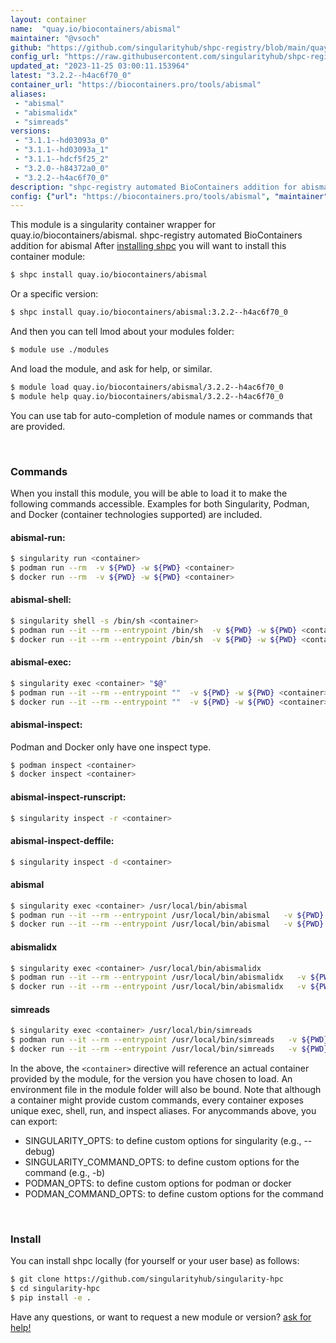 ```yaml
---
layout: container
name:  "quay.io/biocontainers/abismal"
maintainer: "@vsoch"
github: "https://github.com/singularityhub/shpc-registry/blob/main/quay.io/biocontainers/abismal/container.yaml"
config_url: "https://raw.githubusercontent.com/singularityhub/shpc-registry/main/quay.io/biocontainers/abismal/container.yaml"
updated_at: "2023-11-25 03:00:11.153964"
latest: "3.2.2--h4ac6f70_0"
container_url: "https://biocontainers.pro/tools/abismal"
aliases:
 - "abismal"
 - "abismalidx"
 - "simreads"
versions:
 - "3.1.1--hd03093a_0"
 - "3.1.1--hd03093a_1"
 - "3.1.1--hdcf5f25_2"
 - "3.2.0--h84372a0_0"
 - "3.2.2--h4ac6f70_0"
description: "shpc-registry automated BioContainers addition for abismal"
config: {"url": "https://biocontainers.pro/tools/abismal", "maintainer": "@vsoch", "description": "shpc-registry automated BioContainers addition for abismal", "latest": {"3.2.2--h4ac6f70_0": "sha256:d4b723e00324c8551c6ac7278246b26d4f76ab4de27eb488fbe14f71b59b85bf"}, "tags": {"3.1.1--hd03093a_0": "sha256:ba2852ae4d7adc88ca99f8d25ab7df9a74bf397138867dfd88ecd6130ab5998d", "3.1.1--hd03093a_1": "sha256:787094fb7bee8f4f5ce8965231db57cfb680a47953d2eb9d9d9df594534f8c4c", "3.1.1--hdcf5f25_2": "sha256:97a6c8f0d592af3fc210b272ade3aa3f3502eff656a8acc5c077e8c513dbbfdf", "3.2.0--h84372a0_0": "sha256:a5df40f609b2b436aa3fd43d1e8c190724305afca18e2fd675e7643c54fdf7d1", "3.2.2--h4ac6f70_0": "sha256:d4b723e00324c8551c6ac7278246b26d4f76ab4de27eb488fbe14f71b59b85bf"}, "docker": "quay.io/biocontainers/abismal", "aliases": {"abismal": "/usr/local/bin/abismal", "abismalidx": "/usr/local/bin/abismalidx", "simreads": "/usr/local/bin/simreads"}}
---
```


This module is a singularity container wrapper for quay.io/biocontainers/abismal.
shpc-registry automated BioContainers addition for abismal
After [installing shpc](#install) you will want to install this container module:


```bash
$ shpc install quay.io/biocontainers/abismal
```

Or a specific version:

```bash
$ shpc install quay.io/biocontainers/abismal:3.2.2--h4ac6f70_0
```

And then you can tell lmod about your modules folder:

```bash
$ module use ./modules
```

And load the module, and ask for help, or similar.

```bash
$ module load quay.io/biocontainers/abismal/3.2.2--h4ac6f70_0
$ module help quay.io/biocontainers/abismal/3.2.2--h4ac6f70_0
```

You can use tab for auto-completion of module names or commands that are provided.

<br>

### Commands

When you install this module, you will be able to load it to make the following commands accessible.
Examples for both Singularity, Podman, and Docker (container technologies supported) are included.

#### abismal-run:

```bash
$ singularity run <container>
$ podman run --rm  -v ${PWD} -w ${PWD} <container>
$ docker run --rm  -v ${PWD} -w ${PWD} <container>
```

#### abismal-shell:

```bash
$ singularity shell -s /bin/sh <container>
$ podman run --it --rm --entrypoint /bin/sh  -v ${PWD} -w ${PWD} <container>
$ docker run --it --rm --entrypoint /bin/sh  -v ${PWD} -w ${PWD} <container>
```

#### abismal-exec:

```bash
$ singularity exec <container> "$@"
$ podman run --it --rm --entrypoint ""  -v ${PWD} -w ${PWD} <container> "$@"
$ docker run --it --rm --entrypoint ""  -v ${PWD} -w ${PWD} <container> "$@"
```

#### abismal-inspect:

Podman and Docker only have one inspect type.

```bash
$ podman inspect <container>
$ docker inspect <container>
```

#### abismal-inspect-runscript:

```bash
$ singularity inspect -r <container>
```

#### abismal-inspect-deffile:

```bash
$ singularity inspect -d <container>
```


#### abismal

```bash
$ singularity exec <container> /usr/local/bin/abismal
$ podman run --it --rm --entrypoint /usr/local/bin/abismal   -v ${PWD} -w ${PWD} <container> -c " $@"
$ docker run --it --rm --entrypoint /usr/local/bin/abismal   -v ${PWD} -w ${PWD} <container> -c " $@"
```


#### abismalidx

```bash
$ singularity exec <container> /usr/local/bin/abismalidx
$ podman run --it --rm --entrypoint /usr/local/bin/abismalidx   -v ${PWD} -w ${PWD} <container> -c " $@"
$ docker run --it --rm --entrypoint /usr/local/bin/abismalidx   -v ${PWD} -w ${PWD} <container> -c " $@"
```


#### simreads

```bash
$ singularity exec <container> /usr/local/bin/simreads
$ podman run --it --rm --entrypoint /usr/local/bin/simreads   -v ${PWD} -w ${PWD} <container> -c " $@"
$ docker run --it --rm --entrypoint /usr/local/bin/simreads   -v ${PWD} -w ${PWD} <container> -c " $@"
```



In the above, the `<container>` directive will reference an actual container provided
by the module, for the version you have chosen to load. An environment file in the
module folder will also be bound. Note that although a container
might provide custom commands, every container exposes unique exec, shell, run, and
inspect aliases. For anycommands above, you can export:

 - SINGULARITY_OPTS: to define custom options for singularity (e.g., --debug)
 - SINGULARITY_COMMAND_OPTS: to define custom options for the command (e.g., -b)
 - PODMAN_OPTS: to define custom options for podman or docker
 - PODMAN_COMMAND_OPTS: to define custom options for the command

<br>

### Install

You can install shpc locally (for yourself or your user base) as follows:

```bash
$ git clone https://github.com/singularityhub/singularity-hpc
$ cd singularity-hpc
$ pip install -e .
```

Have any questions, or want to request a new module or version? [ask for help!](https://github.com/singularityhub/singularity-hpc/issues)